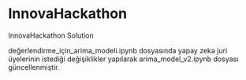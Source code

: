 # InnovaHackathon
InnovaHackathon Solution


değerlendirme_için_arima_modeli.ipynb dosyasında yapay zeka juri üyelerinin istediği değişiklikler yapılarak arima_model_v2.ipynb dosyası güncellenmiştir.
